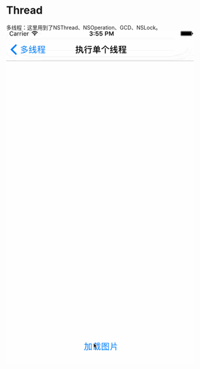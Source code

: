# Thread
多线程：这里用到了NSThread、NSOperation、GCD、NSLock。
![image](https://github.com/sunnyzw/Thread/raw/master/Untitled.gif)

